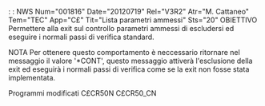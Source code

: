  :  : NWS Num="001816" Date="20120719" Rel="V3R2" Atr="M. Cattaneo" Tem="TEC" App="C£" Tit="Lista parametri ammessi" Sts="20"
OBIETTIVO
Permettere alla exit sul controllo parametri ammessi di escludersi ed eseguire i normali passi di verifica standard.

NOTA
Per ottenere questo comportamento è neccessario ritornare nel messaggio il valore '\*CONT', questo messaggio attiverà l'esclusione della exit ed eseguirà i normali passi di verifica come se la exit non fosse stata implementata.

Programmi modificati
C£CR50N
C£CR50_CN
